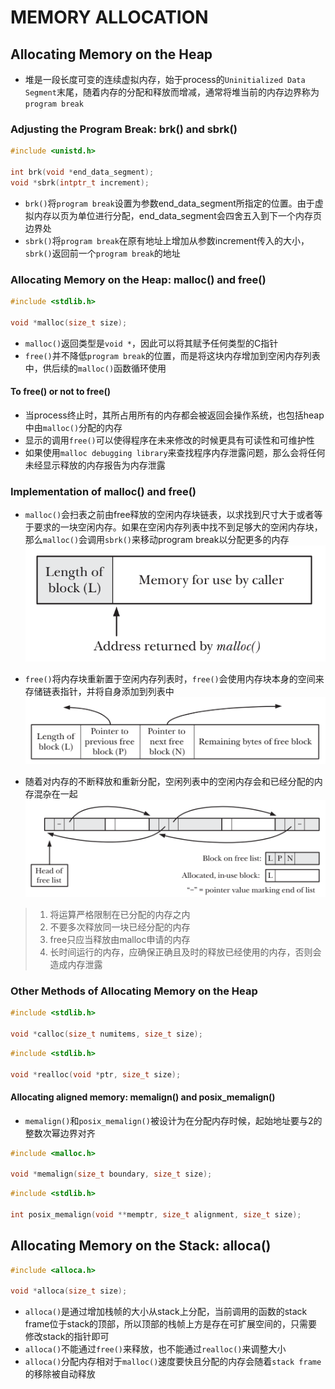 # MEMORY ALLOCATION

## Allocating Memory on the Heap
- 堆是一段长度可变的连续虚拟内存，始于process的`Uninitialized Data Segment`末尾，随着内存的分配和释放而增减，通常将堆当前的内存边界称为`program break`

### Adjusting the Program Break: brk() and sbrk()
```c
#include <unistd.h>

int brk(void *end_data_segment);
void *sbrk(intptr_t increment);
```
- `brk()`将`program break`设置为参数end_data_segment所指定的位置。由于虚拟内存以页为单位进行分配，end_data_segment会四舍五入到下一个内存页边界处
- `sbrk()`将`program break`在原有地址上增加从参数increment传入的大小，`sbrk()`返回前一个`program break`的地址

### Allocating Memory on the Heap: malloc() and free()
```c
#include <stdlib.h>

void *malloc(size_t size);
```
- `malloc()`返回类型是`void *`，因此可以将其赋予任何类型的C指针
- `free()`并不降低`program break`的位置，而是将这块内存增加到空闲内存列表中，供后续的`malloc()`函数循环使用

#### To free() or not to free()
- 当process终止时，其所占用所有的内存都会被返回会操作系统，也包括heap中由`malloc()`分配的内存
- 显示的调用`free()`可以使得程序在未来修改的时候更具有可读性和可维护性
- 如果使用`malloc debugging library`来查找程序内存泄露问题，那么会将任何未经显示释放的内存报告为内存泄露

### Implementation of malloc() and free()
- `malloc()`会扫表之前由free释放的空闲内存块链表，以求找到尺寸大于或者等于要求的一块空闲内存。如果在空闲内存列表中找不到足够大的空闲内存块，那么`malloc()`会调用`sbrk()`来移动program break以分配更多的内存
![7-1.png](./img/7-1.png)

- `free()`将内存块重新置于空闲内存列表时，`free()`会使用内存块本身的空间来存储链表指针，并将自身添加到列表中
![7-2.png](./img/7-2.png)

- 随着对内存的不断释放和重新分配，空闲列表中的空闲内存会和已经分配的内存混杂在一起
![7-3.png](./img/7-3.png)

> 1. 将运算严格限制在已分配的内存之内
> 2. 不要多次释放同一块已经分配的内存
> 3. free只应当释放由malloc申请的内存
> 4. 长时间运行的内存，应确保正确且及时的释放已经使用的内存，否则会造成内存泄露

### Other Methods of Allocating Memory on the Heap
```c
#include <stdlib.h>

void *calloc(size_t numitems, size_t size);
```

```c
#include <stdlib.h>

void *realloc(void *ptr, size_t size);
```

#### Allocating aligned memory: memalign() and posix_memalign()
- `memalign()`和`posix_memalign()`被设计为在分配内存时候，起始地址要与2的整数次幂边界对齐
```c
#include <malloc.h>

void *memalign(size_t boundary, size_t size);
```

```c
#include <stdlib.h>

int posix_memalign(void **memptr, size_t alignment, size_t size);
```

## Allocating Memory on the Stack: alloca()
```c
#include <alloca.h>

void *alloca(size_t size);
```
- `alloca()`是通过增加栈帧的大小从stack上分配，当前调用的函数的stack frame位于stack的顶部，所以顶部的栈帧上方是存在可扩展空间的，只需要修改stack的指针即可
- `alloca()`不能通过`free()`来释放，也不能通过`realloc()`来调整大小
- `alloca()`分配内存相对于`malloc()`速度要快且分配的内存会随着`stack frame`的移除被自动释放
